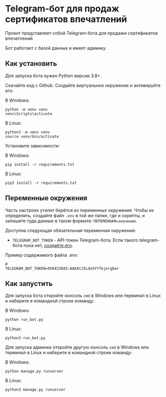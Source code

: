 # Telegram-бот для продаж сертификатов впечатлений

Проект представляет собой Telegram-бота для продажи сертификатов впечатлений.

Бот работает с базой данных и имеет админку.

## Как установить

Для запуска бота нужен Python версии 3.8+.

Скачайте код c Github. Создайте виртуальное окружение и активируйте его:

В Windows:
```ssh
python -m venv venv
venv\Scripts\activate
```

В Linux:
```ssh
python3 -m venv venv
source venv/bin/activate
```

Установите зависимости:

В Windows:
```ssh
pip install -r requirements.txt
```

В Linux:
```ssh
pip3 install -r requirements.txt
```

## Переменные окружения

Часть настроек утилит берётся из переменных окружения. Чтобы их определить, создайте файл `.env` в той же папке, где и скрипты, и запишите туда данные в таком формате: `ПЕРЕМЕННАЯ=значение`.

Доступна следующая обязательная переменная окружения:

- `TELEGRAM_BOT_TOKEN` - API-токен Telegram-бота. Если такого telegram-бота пока нет, [создайте его](https://way23.ru/регистрация-бота-в-telegram.html).

Пример содержимого файла .env:
```
#
TELEGRAM_BOT_TOKEN=958423683:AAEAtJ5Lde5YYfkjergber
```

## Как запустить

Для запуска бота откройте консоль `cmd` в Windows или терминал в Linux и наберите в командной строке команду:

В Windows:
```ssh
python run_bot.py
```

В Linux:
```ssh
python3 run_bot.py
```

Для запуска админки откройте другую консоль `cmd` в Windows или терминал в Linux и наберите в командной строке команду:

В Windows:
```ssh
python manage.py runserver
```

В Linux:
```ssh
python3 manage.py runserver
```
